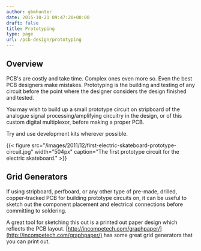 ```yaml
---
author: gbmhunter
date: 2015-10-21 09:47:20+00:00
draft: false
title: Prototyping
type: page
url: /pcb-design/prototyping
---
```


## Overview

PCB's are costly and take time. Complex ones even more so. Even the best PCB designers make mistakes. Prototyping is the building and testing of any circuit before the point where the designer considers the design finished and tested.

You may wish to build up a small prototype circuit on stripboard of the analogue signal processing/amplifying circuitry in the design, or of this custom digital multiplexor, before making a proper PCB.

Try and use development kits wherever possible.

{{< figure src="/images/2011/12/first-electric-skateboard-prototype-circuit.jpg" width="504px" caption="The first prototype circuit for the electric skateboard."  >}}

## Grid Generators

If using stripboard, perfboard, or any other type of pre-made, drilled, copper-tracked PCB for building prototype circuits on, it can be useful to sketch out the component placement and electrical connections before committing to soldering.

A great tool for sketching this out is a printed out paper design which reflects the PCB layout. [http://incompetech.com/graphpaper/](http://incompetech.com/graphpaper/) has some great grid generators that you can print out.
